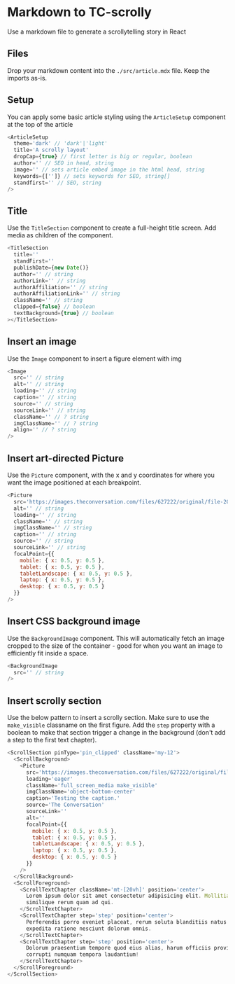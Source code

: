 # Markdown to TC-scrolly

Use a markdown file to generate a scrollytelling story in React

## Files

Drop your markdown content into the `./src/article.mdx` file. Keep the imports as-is.

## Setup

You can apply some basic article styling using the `ArticleSetup` component at the top of the article

```js
<ArticleSetup
  theme='dark' // 'dark'|'light'
  title='A scrolly layout'
  dropCap={true} // first letter is big or regular, boolean
  author='' // SEO in head, string
  image='' // sets article embed image in the html head, string
  keywords={['']} // sets keywords for SEO, string[]
  standfirst='' // SEO, string
/>
```

## Title

Use the `TitleSection` component to create a full-height title screen. Add media as children of the component.

```js
<TitleSection
  title=''
  standFirst=''
  publishDate={new Date()}
  author='' // string
  authorLink='' // string
  authorAffiliation='' // string
  authorAffiliationLink='' // string
  className='' // string
  clipped={false} // boolean
  textBackground={true} // boolean
></TitleSection>
```

## Insert an image

Use the `Image` component to insert a figure element with img

```js
<Image
  src='' // string
  alt='' // string
  loading='' // string
  caption='' // string
  source='' // string
  sourceLink='' // string
  className='' // ? string
  imgClassName='' // ? string
  align='' // ? string
/>
```

## Insert art-directed Picture

Use the `Picture` component, with the x and y coordinates for where you want the image positioned at each breakpoint.

```js
<Picture
  src='https://images.theconversation.com/files/627222/original/file-20241022-20-4x1vlk.jpg'
  alt='' // string
  loading='' // string
  className='' // string
  imgClassName='' // string
  caption='' // string
  source='' // string
  sourceLink='' // string
  focalPoint={{
    mobile: { x: 0.5, y: 0.5 },
    tablet: { x: 0.5, y: 0.5 },
    tabletLandscape: { x: 0.5, y: 0.5 },
    laptop: { x: 0.5, y: 0.5 },
    desktop: { x: 0.5, y: 0.5 }
  }}
/>
```

## Insert CSS background image

Use the `BackgroundImage` component. This will automatically fetch an image cropped to the size of the container - good for when you want an image to efficiently fit inside a space.

```js
<BackgroundImage
  src='' // string
/>
```

## Insert scrolly section

Use the below pattern to insert a scrolly section. Make sure to use the `make_visible` classname on the first figure. Add the `step` property with a boolean to make that section trigger a change in the background (don't add a step to the first text chapter).

```js
<ScrollSection pinType='pin_clipped' className='my-12'>
  <ScrollBackground>
    <Picture
      src='https://images.theconversation.com/files/627222/original/file-20241022-20-4x1vlk.jpg'
      loading='eager'
      className='full_screen_media make_visible'
      imgClassName='object-bottom-center'
      caption='Testing the caption.'
      source='The Conversation'
      sourceLink=''
      alt=''
      focalPoint={{
        mobile: { x: 0.5, y: 0.5 },
        tablet: { x: 0.5, y: 0.5 },
        tabletLandscape: { x: 0.5, y: 0.5 },
        laptop: { x: 0.5, y: 0.5 },
        desktop: { x: 0.5, y: 0.5 }
      }}
    />
  </ScrollBackground>
  <ScrollForeground>
    <ScrollTextChapter className='mt-[20vh]' position='center'>
      Lorem ipsum dolor sit amet consectetur adipisicing elit. Mollitia cum nulla esse accusantium maiores laborum
      similique rerum quam ad qui.
    </ScrollTextChapter>
    <ScrollTextChapter step='step' position='center'>
      Perferendis porro eveniet placeat, rerum soluta blanditiis natus. Iure itaque odit a quibusdam quidem rerum
      expedita ratione nesciunt dolorum omnis.
    </ScrollTextChapter>
    <ScrollTextChapter step='step' position='center'>
      Dolorum praesentium tempore quod eius alias, harum officiis provident at quia porro sequi? Quo quidem ipsam
      corrupti numquam tempora laudantium!
    </ScrollTextChapter>
  </ScrollForeground>
</ScrollSection>
```
